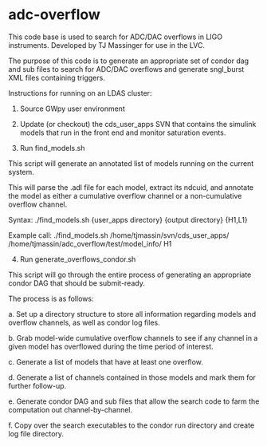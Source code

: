 # adc-overflow
This code base is used to search for ADC/DAC overflows in LIGO instruments.
Developed by TJ Massinger for use in the LVC.

The purpose of this code is to generate an appropriate set of condor dag and sub files to search for ADC/DAC overflows and generate sngl_burst XML files containing triggers. 

Instructions for running on an LDAS cluster:

1. Source GWpy user environment

2. Update (or checkout) the cds_user_apps SVN that contains the simulink models that run in the front end and monitor saturation events.

3. Run find_models.sh 

This script will generate an annotated list of models running on the current system. 

This will parse the .adl file for each model, extract its ndcuid, and annotate the model as either a cumulative overflow channel or a non-cumulative overflow channel.

Syntax: ./find_models.sh {user_apps directory} {output directory} {H1,L1}

Example call: ./find_models.sh /home/tjmassin/svn/cds_user_apps/ /home/tjmassin/adc_overflow/test/model_info/ H1

4. Run generate_overflows_condor.sh 

This script will go through the entire process of generating an appropriate condor DAG that should be submit-ready.

The process is as follows:

a. Set up a directory structure to store all information regarding models and overflow channels, as well as condor log files.

b. Grab model-wide cumulative overflow channels to see if any channel in a given model has overflowed during the time period of interest.

c. Generate a list of models that have at least one overflow.

d. Generate a list of channels contained in those models and mark them for further follow-up.

e. Generate condor DAG and sub files that allow the search code to farm the computation out channel-by-channel.

f. Copy over the search executables to the condor run directory and create log file directory.






